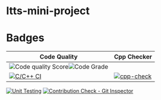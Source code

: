 # ltts-mini-project
# Badges
|Code Quality|Cpp Checker|
|------------|-----------|
|![Code quality Score](https://www.code-inspector.com/project/24683/score/svg)![Code Grade](https://www.code-inspector.com/project/24683/status/svg)|
|[![C/C++ CI](https://github.com/BYSANIRAKESH/ltts-mini-project/actions/workflows/cppbuild.yml/badge.svg)](https://github.com/BYSANIRAKESH/ltts-mini-project/actions/workflows/cppbuild.yml)|[![cpp-check](https://github.com/BYSANIRAKESH/ltts-mini-project/actions/workflows/cppcheck.yml/badge.svg)](https://github.com/BYSANIRAKESH/ltts-mini-project/actions/workflows/cppcheck.yml)
[![Unit Testing](https://github.com/BYSANIRAKESH/ltts-mini-project/actions/workflows/Unit%20Test.yml/badge.svg)](https://github.com/BYSANIRAKESH/ltts-mini-project/actions/workflows/Unit%20Test.yml)
[![Contribution Check - Git Inspector](https://github.com/BYSANIRAKESH/ltts-mini-project/actions/workflows/git%20inspector.yml/badge.svg)](https://github.com/BYSANIRAKESH/ltts-mini-project/actions/workflows/git%20inspector.yml)
